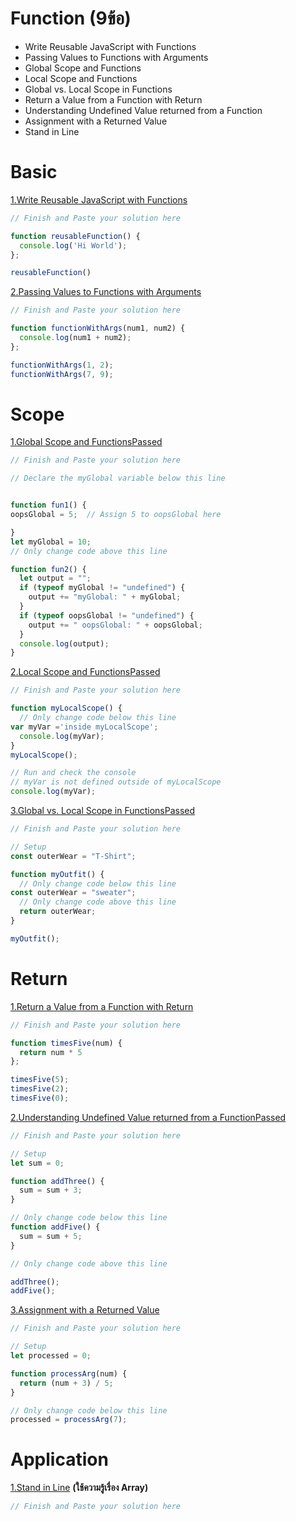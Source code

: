 # Function (9ข้อ)

- Write Reusable JavaScript with Functions
- Passing Values to Functions with Arguments
- Global Scope and Functions
- Local Scope and Functions
- Global vs. Local Scope in Functions
- Return a Value from a Function with Return
- Understanding Undefined Value returned from a Function
- Assignment with a Returned Value
- Stand in Line

# Basic
[1.Write Reusable JavaScript with Functions](https://www.freecodecamp.org/learn/javascript-algorithms-and-data-structures/basic-javascript/write-reusable-javascript-with-functions)
```js
// Finish and Paste your solution here

function reusableFunction() {
  console.log('Hi World');
};

reusableFunction()


```
[2.Passing Values to Functions with Arguments](https://www.freecodecamp.org/learn/javascript-algorithms-and-data-structures/basic-javascript/passing-values-to-functions-with-arguments)
```js
// Finish and Paste your solution here

function functionWithArgs(num1, num2) {
  console.log(num1 + num2);
};

functionWithArgs(1, 2);
functionWithArgs(7, 9);


```

# Scope
[1.Global Scope and FunctionsPassed](https://www.freecodecamp.org/learn/javascript-algorithms-and-data-structures/basic-javascript/global-scope-and-functions)
```js
// Finish and Paste your solution here

// Declare the myGlobal variable below this line


function fun1() {
oopsGlobal = 5;  // Assign 5 to oopsGlobal here

}
let myGlobal = 10;
// Only change code above this line

function fun2() {
  let output = "";
  if (typeof myGlobal != "undefined") {
    output += "myGlobal: " + myGlobal;
  }
  if (typeof oopsGlobal != "undefined") {
    output += " oopsGlobal: " + oopsGlobal;
  }
  console.log(output);
}


```

[2.Local Scope and FunctionsPassed](https://www.freecodecamp.org/learn/javascript-algorithms-and-data-structures/basic-javascript/local-scope-and-functions)
```js
// Finish and Paste your solution here

function myLocalScope() {
  // Only change code below this line
var myVar ='inside myLocalScope';
  console.log(myVar);
}
myLocalScope();

// Run and check the console
// myVar is not defined outside of myLocalScope
console.log(myVar);


```

[3.Global vs. Local Scope in FunctionsPassed](https://www.freecodecamp.org/learn/javascript-algorithms-and-data-structures/basic-javascript/global-vs--local-scope-in-functions)
```js
// Finish and Paste your solution here

// Setup
const outerWear = "T-Shirt";

function myOutfit() {
  // Only change code below this line
const outerWear = "sweater";
  // Only change code above this line
  return outerWear;
}

myOutfit();


```

# Return
[1.Return a Value from a Function with Return](https://www.freecodecamp.org/learn/javascript-algorithms-and-data-structures/basic-javascript/return-a-value-from-a-function-with-return)
```js
// Finish and Paste your solution here

function timesFive(num) {
  return num * 5
};

timesFive(5);
timesFive(2);
timesFive(0);


```

[2.Understanding Undefined Value returned from a FunctionPassed](https://www.freecodecamp.org/learn/javascript-algorithms-and-data-structures/basic-javascript/understanding-undefined-value-returned-from-a-function)
```js
// Finish and Paste your solution here

// Setup
let sum = 0;

function addThree() {
  sum = sum + 3;
}

// Only change code below this line
function addFive() {
  sum = sum + 5;
}

// Only change code above this line

addThree();
addFive();


```

[3.Assignment with a Returned Value](https://www.freecodecamp.org/learn/javascript-algorithms-and-data-structures/basic-javascript/assignment-with-a-returned-value)
```js
// Finish and Paste your solution here

// Setup
let processed = 0;

function processArg(num) {
  return (num + 3) / 5;
}

// Only change code below this line
processed = processArg(7);


```

# Application 
[1.Stand in Line](https://www.freecodecamp.org/learn/javascript-algorithms-and-data-structures/#basic-javascript) __(ใช้ความรู้เรื่อง Array)__
```js
// Finish and Paste your solution here




```
